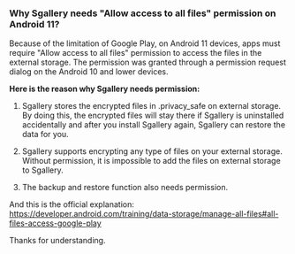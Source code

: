 ### Why Sgallery needs "Allow access to all files" permission on Android 11?

Because of the limitation of Google Play, on Android 11 devices, apps must require "Allow access to all files" permission to access the files in the external storage. The permission was granted through a permission request dialog on the Android 10 and lower devices.

**Here is the reason why Sgallery needs permission:**

1. Sgallery stores the encrypted files in .privacy_safe on external storage. By doing this, the encrypted files will stay there if Sgallery is uninstalled accidentally and after you install Sgallery again, Sgallery can restore the data for you.

2. Sgallery supports encrypting any type of files on your external storage. Without permission, it is impossible to add the files on external storage to Sgallery.

3. The backup and restore function also needs permission.

And this is the official explanation: https://developer.android.com/training/data-storage/manage-all-files#all-files-access-google-play

Thanks for understanding.

